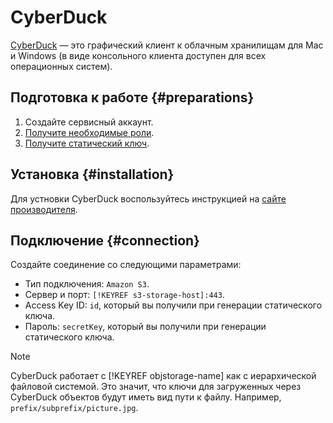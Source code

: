 # CyberDuck

[CyberDuck](https://cyberduck.io) — это графический клиент к облачным хранилищам для Mac и Windows (в виде консольного клиента доступен для всех операционных систем).

## Подготовка к работе {#preparations}

1. Создайте сервисный аккаунт.
1. [Получите необходимые роли](../security/index.md).
1. [Получите статический ключ](../operations/security/get-static-key.md).


## Установка {#installation}

Для устновки CyberDuck воспользуйтесь инструкцией на [сайте производителя](https://cyberduck.io).

## Подключение {#connection}

Создайте соединение со следующими параметрами:
  
  - Тип подключения: `Amazon S3`.
  - Сервер и порт: `[!KEYREF s3-storage-host]:443`.
  - Access Key ID: `id`, который вы получили при генерации статического ключа.
  - Пароль: `secretKey`, который вы получили при генерации статического ключа.

> [!NOTE]
>
> CyberDuck работает с [!KEYREF objstorage-name] как с иерархической файловой системой. Это значит, что ключи для загруженных через CyberDuck объектов будут иметь вид пути к файлу. Например, `prefix/subprefix/picture.jpg`.
>
